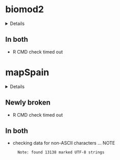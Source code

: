 # biomod2

<details>

* Version: 4.2-2
* GitHub: https://github.com/biomodhub/biomod2
* Source code: https://github.com/cran/biomod2
* Date/Publication: 2023-01-16 19:20:14 UTC
* Number of recursive dependencies: 227

Run `revdepcheck::revdep_details(, "biomod2")` for more info

</details>

## In both

*   R CMD check timed out
    

# mapSpain

<details>

* Version: 0.7.0
* GitHub: https://github.com/rOpenSpain/mapSpain
* Source code: https://github.com/cran/mapSpain
* Date/Publication: 2022-12-22 21:40:02 UTC
* Number of recursive dependencies: 104

Run `revdepcheck::revdep_details(, "mapSpain")` for more info

</details>

## Newly broken

*   R CMD check timed out
    

## In both

*   checking data for non-ASCII characters ... NOTE
    ```
      Note: found 13138 marked UTF-8 strings
    ```

